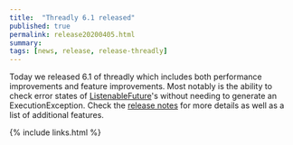 ```yaml
---
title:  "Threadly 6.1 released"
published: true
permalink: release20200405.html
summary: 
tags: [news, release, release-threadly]
---
```


Today we released 6.1 of threadly which includes both performance improvements and feature improvements.  Most notably is the ability to check error states of <a href="javadocs/threadly/6.1/org/threadly/concurrent/future/ListenableFuture.html">ListenableFuture</a>'s without needing to generate an ExecutionException.  Check the <a href="https://github.com/threadly/threadly/releases/tag/release-6.1">release notes</a> for more details as well as a list of additional features.

{% include links.html %}
